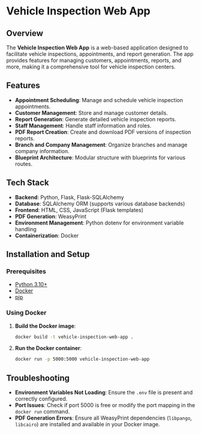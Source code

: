 # Vehicle Inspection Web App

## Overview
The **Vehicle Inspection Web App** is a web-based application designed to facilitate vehicle inspections, appointments, and report generation. The app provides features for managing customers, appointments, reports, and more, making it a comprehensive tool for vehicle inspection centers.

## Features
- **Appointment Scheduling**: Manage and schedule vehicle inspection appointments.
- **Customer Management**: Store and manage customer details.
- **Report Generation**: Generate detailed vehicle inspection reports.
- **Staff Management**: Handle staff information and roles.
- **PDF Report Creation**: Create and download PDF versions of inspection reports.
- **Branch and Company Management**: Organize branches and manage company information.
- **Blueprint Architecture**: Modular structure with blueprints for various routes.

## Tech Stack
- **Backend**: Python, Flask, Flask-SQLAlchemy
- **Database**: SQLAlchemy ORM (supports various database backends)
- **Frontend**: HTML, CSS, JavaScript (Flask templates)
- **PDF Generation**: WeasyPrint
- **Environment Management**: Python dotenv for environment variable handling
- **Containerization**: Docker

## Installation and Setup

### Prerequisites
- [Python 3.10+](https://www.python.org/downloads/)
- [Docker](https://www.docker.com/get-started)
- [pip](https://pip.pypa.io/en/stable/installation/)

### Using Docker
1. **Build the Docker image**:
    ```bash
    docker build -t vehicle-inspection-web-app .
    ```

2. **Run the Docker container**:
    ```bash
    docker run -p 5000:5000 vehicle-inspection-web-app
    ```


## Troubleshooting
- **Environment Variables Not Loading**: Ensure the `.env` file is present and correctly configured.
- **Port Issues**: Check if port 5000 is free or modify the port mapping in the `docker run` command.
- **PDF Generation Errors**: Ensure all WeasyPrint dependencies (`libpango`, `libcairo`) are installed and available in your Docker image.


